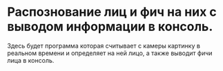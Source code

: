 # Распознование лиц и фич на них с выводом информации в консоль.

Здесь будет программа которая считывает с камеры картинку в реальном времени и определяет на ней лицо, а также выводит фичи лица в консоль.